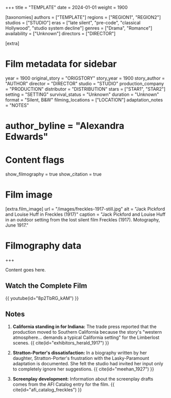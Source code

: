 +++
title = "TEMPLATE"
date = 2024-01-01
weight = 1900

[taxonomies]
authors = ["TEMPLATE"]
regions = ["REGION1", "REGION2"]
studios = ["STUDIO"]
eras = ["late silent", "pre-code", "classical Hollywood", "studio system decline"]
genres = ["Drama", "Romance"]
availability = ["Unknown"]
directors = ["DIRECTOR"]

[extra]
# Film metadata for sidebar
year = 1900
original_story = "ORIGSTORY"
story_year = 1900
story_author = "AUTHOR"
director = "DIRECTOR"
studio = "STUDIO"
production_company = "PRODUCTION"
distributor = "DISTRIBUTION"
stars = ["STAR1", "STAR2"]
setting = "SETTING"
survival_status = "Unknown"
duration = "Unknown"
format = "Silent, B&W"
filming_locations = ["LOCATION"]
adaptation_notes = "NOTES"
# author_byline = "Alexandra Edwards"

# Content flags
show_filmography = true
show_citation = true

# Film image
[extra.film_image]
url = "/images/freckles-1917-still.jpg"
alt = "Jack Pickford and Louise Huff in Freckles (1917)"
caption = "Jack Pickford and Louise Huff in an outdoor setting from the lost silent film Freckles (1917). Motography, June 1917."

# Filmography data
+++

Content goes here.

## Watch the Complete Film

{{ youtube(id="8p2TbRG_kAM") }}

## Notes

1. **California standing in for Indiana:** The trade press reported that the production moved to Southern California because the story's "western atmosphere... demands a typical California setting" for the Limberlost scenes. {{ cite(id="exhibitors_herald_1917") }} 

2. **Stratton-Porter's dissatisfaction:** In a biography written by her daughter, Stratton-Porter's frustration with the Lasky-Paramount adaptation is documented. She felt the studio had invited her input only to completely ignore her suggestions. {{ cite(id="meehan_1927") }} 

3. **Screenplay development:** Information about the screenplay drafts comes from the AFI Catalog entry for the film. {{ cite(id="afi_catalog_freckles") }} 